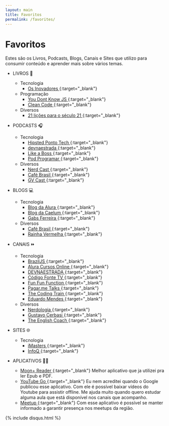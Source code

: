 ```yaml
---
layout: main
title: Favoritos
permalink: /favorites/
---
```


# Favoritos
Estes são os Livros, Podcasts, Blogs, Canais e Sites que utilizo para consumir conteúdo e aprender mais sobre vários temas.

* LIVROS 📘
    + Tecnologia
        - [Os Inovadores <i class="fa fa-external-link-square" aria-hidden="true"></i>](https://www.amazon.com.br/dp/B00NUEMGXW/ref=dp-kindle-redirect?_encoding=UTF8&btkr=1){:target="_blank"}
    + Programação
        - [You Dont Know JS <i class="fa fa-external-link-square" aria-hidden="true"></i>](https://github.com/getify/You-Dont-Know-JS){:target="_blank"}
        - [Clean Code <i class="fa fa-external-link-square" aria-hidden="true"></i>](https://www.amazon.com.br/dp/B001GSTOAM/ref=dp-kindle-redirect?_encoding=UTF8&btkr=1){:target="_blank"}
    + Diversos
        - [21 lições para o século 21 <i class="fa fa-external-link-square" aria-hidden="true"></i>](https://www.amazon.com.br/dp/B07BFGS9Y5/ref=dp-kindle-redirect?_encoding=UTF8&btkr=1){:target="_blank"}

* PODCASTS 🎧
    + Tecnologia
        - [Hipsted Ponto Tech <i class="fa fa-external-link-square" aria-hidden="true"></i>](https://hipsters.tech/){:target="_blank"}
        - [devnaestrada <i class="fa fa-external-link-square" aria-hidden="true"></i>](https://devnaestrada.com.br/){:target="_blank"}
        - [Like a Boss <i class="fa fa-external-link-square" aria-hidden="true"></i>](https://www.likeaboss.com.br/){:target="_blank"}
        - [Pod Programar <i class="fa fa-external-link-square" aria-hidden="true"></i>](https://mundopodcast.com.br/podprogramar/){:target="_blank"}
    + Diversos
        - [Nerd Cast <i class="fa fa-external-link-square" aria-hidden="true"></i>](https://jovemnerd.com.br/nerdcast/){:target="_blank"}
        - [Café Brasil <i class="fa fa-external-link-square" aria-hidden="true"></i>](http://www.portalcafebrasil.com.br/podcasts/){:target="_blank"}
        - [GV Cast <i class="fa fa-external-link-square" aria-hidden="true"></i>](https://geracaodevalor.com/gvcast/){:target="_blank"}

* BLOGS 💻
    + Tecnologia
        - [Blog da Alura <i class="fa fa-external-link-square" aria-hidden="true"></i>](http://blog.alura.com.br//){:target="_blank"}
        - [Blog da Caelum <i class="fa fa-external-link-square" aria-hidden="true"></i>](http://blog.caelum.com.br/){:target="_blank"}
        - [Gabs Ferreira <i class="fa fa-external-link-square" aria-hidden="true"></i>](http://gabsferreira.com/){:target="_blank"}
    + Diversos
        - [Café Brasil <i class="fa fa-external-link-square" aria-hidden="true"></i>](http://www.portalcafebrasil.com.br/todos/artigos/){:target="_blank"}
        - [Rainha Vermelha <i class="fa fa-external-link-square" aria-hidden="true"></i>](http://scienceblogs.com.br/rainha/){:target="_blank"}

* CANAIS ⏩
    + Tecnologia
        - [BrazilJS <i class="fa fa-external-link-square" aria-hidden="true"></i>](https://www.youtube.com/user/BrazilJS){:target="_blank"}
        - [Alura Cursos Online <i class="fa fa-external-link-square" aria-hidden="true"></i>](https://www.youtube.com/channel/UCo7EHzKF2zDFWszw7Dg4mPw){:target="_blank"}
        - [DEVNAESTRADA <i class="fa fa-external-link-square" aria-hidden="true"></i>](https://www.youtube.com/channel/UCtIygB7LtILSFWR0kxtZC-A){:target="_blank"}
        - [Código Fonte TV <i class="fa fa-external-link-square" aria-hidden="true"></i>](https://www.youtube.com/channel/UCFuIUoyHB12qpYa8JpxoxowA){:target="_blank"}
        - [Fun Fun Function <i class="fa fa-external-link-square" aria-hidden="true"></i>](https://www.youtube.com/channel/UCO1cgjhGzsSYb1rsB4bFe4Q){:target="_blank"}
        - [Pagar.me Talks <i class="fa fa-external-link-square" aria-hidden="true"></i>](https://www.youtube.com/channel/UCNhSCufrcOMeFvzEM7tt9Lw){:target="_blank"}
        - [The Coding Train <i class="fa fa-external-link-square" aria-hidden="true"></i>](https://www.youtube.com/channel/UCvjgXvBlbQiydffZU7m1_aw){:target="_blank"}
        - [Eduardo Mendes <i class="fa fa-external-link-square" aria-hidden="true"></i>](https://www.youtube.com/channel/UCAaKeg-BocRqphErdtIUFFw){:target="_blank"}
    + Diversos
        - [Nerdologia <i class="fa fa-external-link-square" aria-hidden="true"></i>](https://www.youtube.com/channel/UClu474HMt895mVxZdlIHXEA){:target="_blank"}
        - [Gustavo Cerbasi <i class="fa fa-external-link-square" aria-hidden="true"></i>](https://www.youtube.com/channel/UC_mSfchV-fgpPy-vuwML8_A){:target="_blank"}
        - [The English Coach <i class="fa fa-external-link-square" aria-hidden="true"></i>](https://www.youtube.com/channel/UC-g0gSStENkYPXFRsKrlvyA){:target="_blank"}
    
* SITES 🌐
    + Tecnologia
        - [iMasters <i class="fa fa-external-link-square" aria-hidden="true"></i>](https://imasters.com.br/){:target="_blank"}
        - [InfoQ <i class="fa fa-external-link-square" aria-hidden="true"></i>](https://www.infoq.com/br){:target="_blank"}
                
* APLICATIVOS 👨‍💻
    - [Moon+ Reader <i class="fa fa-external-link-square" aria-hidden="true"></i>](https://play.google.com/store/apps/details?id=com.flyersoft.moonreader){:target="_blank"} Melhor aplicativo que ja utilizei pra ler Epub e PDF.
    - [YouTube Go <i class="fa fa-external-link-square" aria-hidden="true"></i>](https://play.google.com/store/apps/details?id=com.google.android.apps.youtube.mango){:target="_blank"} Eu nem acreditei quando o Google publicou esse aplicativo. Com ele é possível baixar vídeos do Youtube para assistir offline. Me ajuda muito quando quero estudar alguma aula que está disponível nos canais que acompanho.
    - [Meetup <i class="fa fa-external-link-square" aria-hidden="true"></i>](https://play.google.com/store/apps/details?id=com.meetup){:target="_blank"} Com esse aplicativo é possível se manter informado a garantir presença nos meetups da região.
       
        
<div class="discus-content">
    <div class="wrap-content">
        {% include disqus.html %}
    </div>
</div>      
